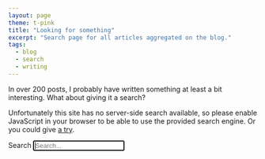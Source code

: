 ```yaml
---
layout: page
theme: t-pink
title: "Looking for something"
excerpt: "Search page for all articles aggregated on the blog."
tags:
  - blog
  - search
  - writing
---
```


In over 200 posts, I probably have written something at least a bit interesting. What about giving it a search?

<noscript>Unfortunately this site has no server-side search available, so please enable JavaScript in your browser to be able to use the provided search engine. Or you could give <a href="https://cse.google.com/cse/publicurl?cx=009396935484082696627:sfmsndgcu2q" target="_blank">a try</a>.</noscript>

<div class="search-container" id="search-container">
  <label for="search-input" class="search-label visually-hidden">Search</label>
  <input type="text" id="search-input" class="search-input" placeholder="Search..." role="search" autofocus>
  <ul id="results-container" class="search-results  articles  list"></ul>
</div>

<script>
document.addEventListener('DOMContentLoaded', function () {
  loadJS('{{ "/assets/js/vendors/jekyll-search.js" | prepend: site.baseurl }}', search)
});

function search () {
  SimpleJekyllSearch({
    searchInput: document.getElementById('search-input'),
    resultsContainer: document.getElementById('results-container'),
    json: 'data.json',
    searchResultTemplate: '<li class="list__item">\
      <div class="list__item-inner">\
        <p class="list__secondary-content">{date}{guest}{external}</p>\
        <p class="list__primary-content">\
          <a href="{url}">{title}</a>\
        </p>\
      </div>\
    </li>',
    noResultsText: '<li class="list__item">Sorry, I could not find any result for your search. :( Hey, if you really wanna have results, I suggest looking for "sass"!</li>'
  });
}
</script>
